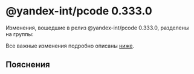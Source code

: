 # @yandex-int/pcode 0.333.0

<!-- ЧЕЛОВЕЧЕСКОЕ ВСТУПЛЕНИЕ -->

Изменения, вошедшие в релиз @yandex-int/pcode 0.333.0, разделены на группы:

Все важные изменения подробно описаны [ниже](#Пояснения).

## Пояснения

